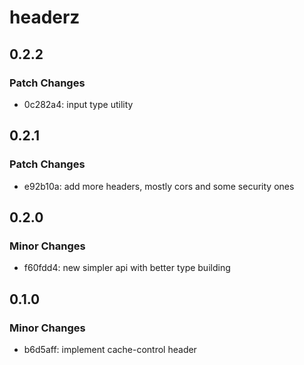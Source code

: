 # headerz

## 0.2.2

### Patch Changes

- 0c282a4: input type utility

## 0.2.1

### Patch Changes

- e92b10a: add more headers, mostly cors and some security ones

## 0.2.0

### Minor Changes

- f60fdd4: new simpler api with better type building

## 0.1.0

### Minor Changes

- b6d5aff: implement cache-control header
